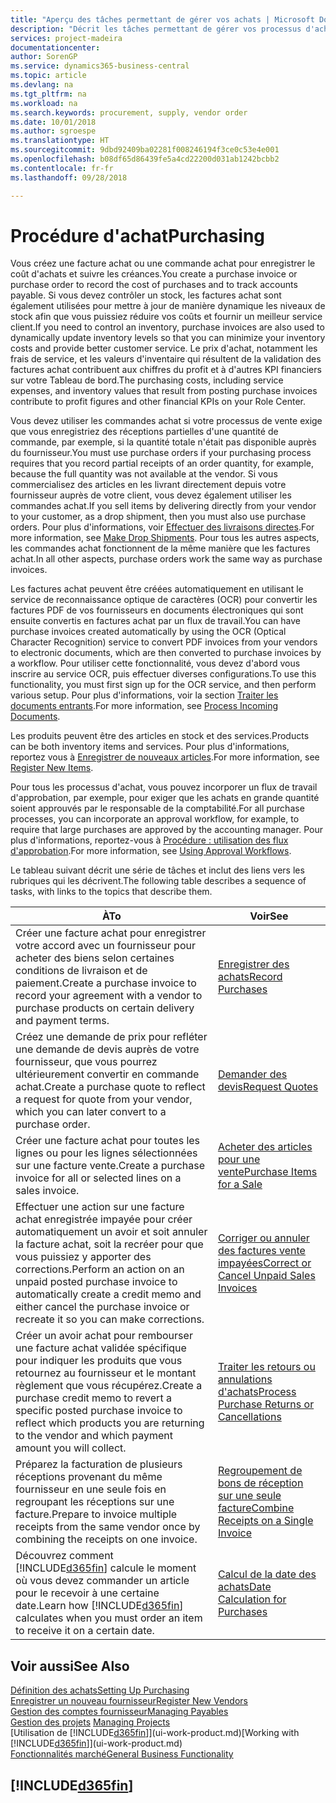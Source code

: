 ```yaml
---
title: "Aperçu des tâches permettant de gérer vos achats | Microsoft Docs"
description: "Décrit les tâches permettant de gérer vos processus d'achat ou d'approvisionnement, y compris le fonctionnement des factures achat et des commandes achat."
services: project-madeira
documentationcenter: 
author: SorenGP
ms.service: dynamics365-business-central
ms.topic: article
ms.devlang: na
ms.tgt_pltfrm: na
ms.workload: na
ms.search.keywords: procurement, supply, vendor order
ms.date: 10/01/2018
ms.author: sgroespe
ms.translationtype: HT
ms.sourcegitcommit: 9dbd92409ba02281f008246194f3ce0c53e4e001
ms.openlocfilehash: b08df65d86439fe5a4cd22200d031ab1242bcbb2
ms.contentlocale: fr-fr
ms.lasthandoff: 09/28/2018

---
```

# <a name="purchasing"></a><span data-ttu-id="af2c8-103">Procédure d'achat</span><span class="sxs-lookup"><span data-stu-id="af2c8-103">Purchasing</span></span>
<span data-ttu-id="af2c8-104">Vous créez une facture achat ou une commande achat pour enregistrer le coût d'achats et suivre les créances.</span><span class="sxs-lookup"><span data-stu-id="af2c8-104">You create a purchase invoice or purchase order to record the cost of purchases and to track accounts payable.</span></span> <span data-ttu-id="af2c8-105">Si vous devez contrôler un stock, les factures achat sont également utilisées pour mettre à jour de manière dynamique les niveaux de stock afin que vous puissiez réduire vos coûts et fournir un meilleur service client.</span><span class="sxs-lookup"><span data-stu-id="af2c8-105">If you need to control an inventory, purchase invoices are also used to dynamically update inventory levels so that you can minimize your inventory costs and provide better customer service.</span></span> <span data-ttu-id="af2c8-106">Le prix d'achat, notamment les frais de service, et les valeurs d'inventaire qui résultent de la validation des factures achat contribuent aux chiffres du profit et à d'autres KPI financiers sur votre Tableau de bord.</span><span class="sxs-lookup"><span data-stu-id="af2c8-106">The purchasing costs, including service expenses, and inventory values that result from posting purchase invoices contribute to profit figures and other financial KPIs on your Role Center.</span></span>

<span data-ttu-id="af2c8-107">Vous devez utiliser les commandes achat si votre processus de vente exige que vous enregistriez des réceptions partielles d'une quantité de commande, par exemple, si la quantité totale n'était pas disponible auprès du fournisseur.</span><span class="sxs-lookup"><span data-stu-id="af2c8-107">You must use purchase orders if your purchasing process requires that you record partial receipts of an order quantity, for example, because the full quantity was not available at the vendor.</span></span> <span data-ttu-id="af2c8-108">Si vous commercialisez des articles en les livrant directement depuis votre fournisseur auprès de votre client, vous devez également utiliser les commandes achat.</span><span class="sxs-lookup"><span data-stu-id="af2c8-108">If you sell items by delivering directly from your vendor to your customer, as a drop shipment, then you must also use purchase orders.</span></span> <span data-ttu-id="af2c8-109">Pour plus d'informations, voir [Effectuer des livraisons directes](sales-how-drop-shipment.md).</span><span class="sxs-lookup"><span data-stu-id="af2c8-109">For more information, see [Make Drop Shipments](sales-how-drop-shipment.md).</span></span> <span data-ttu-id="af2c8-110">Pour tous les autres aspects, les commandes achat fonctionnent de la même manière que les factures achat.</span><span class="sxs-lookup"><span data-stu-id="af2c8-110">In all other aspects, purchase orders work the same way as purchase invoices.</span></span>

<span data-ttu-id="af2c8-111">Les factures achat peuvent être créées automatiquement en utilisant le service de reconnaissance optique de caractères (OCR) pour convertir les factures PDF de vos fournisseurs en documents électroniques qui sont ensuite convertis en factures achat par un flux de travail.</span><span class="sxs-lookup"><span data-stu-id="af2c8-111">You can have purchase invoices created automatically by using the OCR (Optical Character Recognition) service to convert PDF invoices from your vendors to electronic documents, which are then converted to purchase invoices by a workflow.</span></span> <span data-ttu-id="af2c8-112">Pour utiliser cette fonctionnalité, vous devez d'abord vous inscrire au service OCR, puis effectuer diverses configurations.</span><span class="sxs-lookup"><span data-stu-id="af2c8-112">To use this functionality, you must first sign up for the OCR service, and then perform various setup.</span></span> <span data-ttu-id="af2c8-113">Pour plus d'informations, voir la section [Traiter les documents entrants](across-process-income-documents.md).</span><span class="sxs-lookup"><span data-stu-id="af2c8-113">For more information, see [Process Incoming Documents](across-process-income-documents.md).</span></span>      

<span data-ttu-id="af2c8-114">Les produits peuvent être des articles en stock et des services.</span><span class="sxs-lookup"><span data-stu-id="af2c8-114">Products can be both inventory items and services.</span></span> <span data-ttu-id="af2c8-115">Pour plus d'informations, reportez vous à [Enregistrer de nouveaux articles](inventory-how-register-new-items.md).</span><span class="sxs-lookup"><span data-stu-id="af2c8-115">For more information, see [Register New Items](inventory-how-register-new-items.md).</span></span>

<span data-ttu-id="af2c8-116">Pour tous les processus d'achat, vous pouvez incorporer un flux de travail d'approbation, par exemple, pour exiger que les achats en grande quantité soient approuvés par le responsable de la comptabilité.</span><span class="sxs-lookup"><span data-stu-id="af2c8-116">For all purchase processes, you can incorporate an approval workflow, for example, to require that large purchases are approved by the accounting manager.</span></span> <span data-ttu-id="af2c8-117">Pour plus d'informations, reportez-vous à [Procédure : utilisation des flux d'approbation](across-how-use-approval-workflows.md).</span><span class="sxs-lookup"><span data-stu-id="af2c8-117">For more information, see [Using Approval Workflows](across-how-use-approval-workflows.md).</span></span>

<span data-ttu-id="af2c8-118">Le tableau suivant décrit une série de tâches et inclut des liens vers les rubriques qui les décrivent.</span><span class="sxs-lookup"><span data-stu-id="af2c8-118">The following table describes a sequence of tasks, with links to the topics that describe them.</span></span>

| <span data-ttu-id="af2c8-119">À</span><span class="sxs-lookup"><span data-stu-id="af2c8-119">To</span></span> | <span data-ttu-id="af2c8-120">Voir</span><span class="sxs-lookup"><span data-stu-id="af2c8-120">See</span></span> |
| --- | --- |
| <span data-ttu-id="af2c8-121">Créer une facture achat pour enregistrer votre accord avec un fournisseur pour acheter des biens selon certaines conditions de livraison et de paiement.</span><span class="sxs-lookup"><span data-stu-id="af2c8-121">Create a purchase invoice to record your agreement with a vendor to purchase products on certain delivery and payment terms.</span></span> |[<span data-ttu-id="af2c8-122">Enregistrer des achats</span><span class="sxs-lookup"><span data-stu-id="af2c8-122">Record Purchases</span></span>](purchasing-how-record-purchases.md) |
|<span data-ttu-id="af2c8-123">Créez une demande de prix pour refléter une demande de devis auprès de votre fournisseur, que vous pourrez ultérieurement convertir en commande achat.</span><span class="sxs-lookup"><span data-stu-id="af2c8-123">Create a purchase quote to reflect a request for quote from your vendor, which you can later convert to a purchase order.</span></span>|[<span data-ttu-id="af2c8-124">Demander des devis</span><span class="sxs-lookup"><span data-stu-id="af2c8-124">Request Quotes</span></span>](purchasing-how-request-quotes.md)|
| <span data-ttu-id="af2c8-125">Créer une facture achat pour toutes les lignes ou pour les lignes sélectionnées sur une facture vente.</span><span class="sxs-lookup"><span data-stu-id="af2c8-125">Create a purchase invoice for all or selected lines on a sales invoice.</span></span> |[<span data-ttu-id="af2c8-126">Acheter des articles pour une vente</span><span class="sxs-lookup"><span data-stu-id="af2c8-126">Purchase Items for a Sale</span></span>](purchasing-how-purchase-products-sale.md) |
| <span data-ttu-id="af2c8-127">Effectuer une action sur une facture achat enregistrée impayée pour créer automatiquement un avoir et soit annuler la facture achat, soit la recréer pour que vous puissiez y apporter des corrections.</span><span class="sxs-lookup"><span data-stu-id="af2c8-127">Perform an action on an unpaid posted purchase invoice to automatically create a credit memo and either cancel the purchase invoice or recreate it so you can make corrections.</span></span> |[<span data-ttu-id="af2c8-128">Corriger ou annuler des factures vente impayées</span><span class="sxs-lookup"><span data-stu-id="af2c8-128">Correct or Cancel Unpaid Sales Invoices</span></span>](purchasing-how-correct-cancel-unpaid-purchase-invoices.md) |
| <span data-ttu-id="af2c8-129">Créer un avoir achat pour rembourser une facture achat validée spécifique pour indiquer les produits que vous retournez au fournisseur et le montant règlement que vous récupérez.</span><span class="sxs-lookup"><span data-stu-id="af2c8-129">Create a purchase credit memo to revert a specific posted purchase invoice to reflect which products you are returning to the vendor and which payment amount you will collect.</span></span> |[<span data-ttu-id="af2c8-130">Traiter les retours ou annulations d'achats</span><span class="sxs-lookup"><span data-stu-id="af2c8-130">Process Purchase Returns or Cancellations</span></span>](purchasing-how-register-new-vendors.md) |
|<span data-ttu-id="af2c8-131">Préparez la facturation de plusieurs réceptions provenant du même fournisseur en une seule fois en regroupant les réceptions sur une facture.</span><span class="sxs-lookup"><span data-stu-id="af2c8-131">Prepare to invoice multiple receipts from the same vendor once by combining the receipts on one invoice.</span></span>|[<span data-ttu-id="af2c8-132">Regroupement de bons de réception sur une seule facture</span><span class="sxs-lookup"><span data-stu-id="af2c8-132">Combine Receipts on a Single Invoice</span></span>](purchasing-how-to-combine-receipts.md)|
| <span data-ttu-id="af2c8-133">Découvrez comment [!INCLUDE[d365fin](includes/d365fin_md.md)] calcule le moment où vous devez commander un article pour le recevoir à une certaine date.</span><span class="sxs-lookup"><span data-stu-id="af2c8-133">Learn how [!INCLUDE[d365fin](includes/d365fin_md.md)] calculates when you must order an item to receive it on a certain date.</span></span>|[<span data-ttu-id="af2c8-134">Calcul de la date des achats</span><span class="sxs-lookup"><span data-stu-id="af2c8-134">Date Calculation for Purchases</span></span>](purchasing-date-calculation-for-purchases.md)|

## <a name="see-also"></a><span data-ttu-id="af2c8-135">Voir aussi</span><span class="sxs-lookup"><span data-stu-id="af2c8-135">See Also</span></span>
[<span data-ttu-id="af2c8-136">Définition des achats</span><span class="sxs-lookup"><span data-stu-id="af2c8-136">Setting Up Purchasing</span></span>](purchasing-setup-purchasing.md)  
[<span data-ttu-id="af2c8-137">Enregistrer un nouveau fournisseur</span><span class="sxs-lookup"><span data-stu-id="af2c8-137">Register New Vendors</span></span>](purchasing-how-register-new-vendors.md)  
[<span data-ttu-id="af2c8-138">Gestion des comptes fournisseur</span><span class="sxs-lookup"><span data-stu-id="af2c8-138">Managing Payables</span></span>](payables-manage-payables.md)  
<span data-ttu-id="af2c8-139">[Gestion des projets](projects-manage-projects.md)  </span><span class="sxs-lookup"><span data-stu-id="af2c8-139">[Managing Projects](projects-manage-projects.md)  </span></span>  
<span data-ttu-id="af2c8-140">[Utilisation de [!INCLUDE[d365fin](includes/d365fin_md.md)]](ui-work-product.md)</span><span class="sxs-lookup"><span data-stu-id="af2c8-140">[Working with [!INCLUDE[d365fin](includes/d365fin_md.md)]](ui-work-product.md)</span></span>  
[<span data-ttu-id="af2c8-141">Fonctionnalités marché</span><span class="sxs-lookup"><span data-stu-id="af2c8-141">General Business Functionality</span></span>](ui-across-business-areas.md)

## [!INCLUDE[d365fin](includes/free_trial_md.md)]  
 

